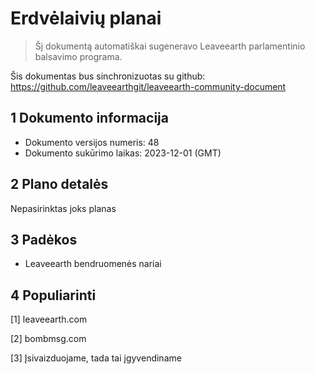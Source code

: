 # Erdvėlaivių planai

>Šį dokumentą automatiškai sugeneravo Leaveearth parlamentinio balsavimo programa.

Šis dokumentas bus sinchronizuotas su github: https://github.com/leaveearthgit/leaveearth-community-document

## 1 Dokumento informacija

- Dokumento versijos numeris: 48
- Dokumento sukūrimo laikas: 2023-12-01 (GMT)

## 2 Plano detalės

Nepasirinktas joks planas

## 3 Padėkos
* Leaveearth bendruomenės nariai

## 4 Populiarinti
[1] leaveearth.com

[2] bombmsg.com

[3] Įsivaizduojame, tada tai įgyvendiname